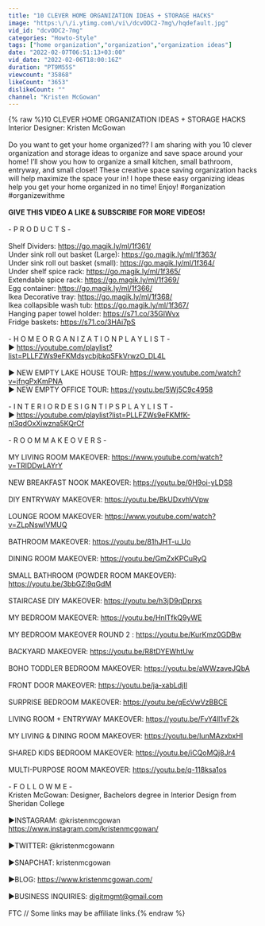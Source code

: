 ```yaml
---
title: "10 CLEVER HOME ORGANIZATION IDEAS + STORAGE HACKS"
image: "https:\/\/i.ytimg.com\/vi\/dcvODC2-7mg\/hqdefault.jpg"
vid_id: "dcvODC2-7mg"
categories: "Howto-Style"
tags: ["home organization","organization","organization ideas"]
date: "2022-02-07T06:51:13+03:00"
vid_date: "2022-02-06T18:00:16Z"
duration: "PT9M55S"
viewcount: "35868"
likeCount: "3653"
dislikeCount: ""
channel: "Kristen McGowan"
---
```

{% raw %}10 CLEVER HOME ORGANIZATION IDEAS + STORAGE HACKS<br />Interior Designer: Kristen McGowan<br /><br />Do you want to get your home organized?? I am sharing with you 10 clever organization and storage ideas to organize and save space around your home! I’ll show you how to organize a small kitchen, small bathroom, entryway, and small closet! These creative space saving organization hacks will help maximize the space your in! I hope these easy organizing ideas help you get your home organized in no time! Enjoy!  #organization​ #organizewithme<br /><br />**GIVE THIS VIDEO A LIKE &amp; SUBSCRIBE FOR MORE VIDEOS!**<br /><br />- P R O D U C T S - <br /><br />Shelf Dividers: <a rel="nofollow" target="blank" href="https://go.magik.ly/ml/1f361/">https://go.magik.ly/ml/1f361/</a><br />Under sink roll out basket (Large): <a rel="nofollow" target="blank" href="https://go.magik.ly/ml/1f363/">https://go.magik.ly/ml/1f363/</a><br />Under sink roll out basket (small): <a rel="nofollow" target="blank" href="https://go.magik.ly/ml/1f364/">https://go.magik.ly/ml/1f364/</a><br />Under shelf spice rack: <a rel="nofollow" target="blank" href="https://go.magik.ly/ml/1f365/">https://go.magik.ly/ml/1f365/</a><br />Extendable spice rack: <a rel="nofollow" target="blank" href="https://go.magik.ly/ml/1f369/">https://go.magik.ly/ml/1f369/</a><br />Egg container: <a rel="nofollow" target="blank" href="https://go.magik.ly/ml/1f366/">https://go.magik.ly/ml/1f366/</a><br />Ikea Decorative tray: <a rel="nofollow" target="blank" href="https://go.magik.ly/ml/1f368/">https://go.magik.ly/ml/1f368/</a><br />Ikea collapsible wash tub: <a rel="nofollow" target="blank" href="https://go.magik.ly/ml/1f367/">https://go.magik.ly/ml/1f367/</a><br />Hanging paper towel holder: <a rel="nofollow" target="blank" href="https://s71.co/35GlWvx">https://s71.co/35GlWvx</a><br />Fridge baskets:  <a rel="nofollow" target="blank" href="https://s71.co/3HAi7pS">https://s71.co/3HAi7pS</a><br /><br />- H O M E  O R G A N I Z A T I O N  P L A Y L I S T - <br />▶  <a rel="nofollow" target="blank" href="https://youtube.com/playlist?list=PLLFZWs9eFKMdsycbjbkqSFkVrwzO_DL4L">https://youtube.com/playlist?list=PLLFZWs9eFKMdsycbjbkqSFkVrwzO_DL4L</a><br /><br />▶ NEW EMPTY LAKE HOUSE TOUR: <a rel="nofollow" target="blank" href="https://www.youtube.com/watch?v=jfngPxKmPNA">https://www.youtube.com/watch?v=jfngPxKmPNA</a><br />▶ NEW EMPTY OFFICE TOUR: <a rel="nofollow" target="blank" href="https://youtu.be/5Wj5C9c4958">https://youtu.be/5Wj5C9c4958</a><br /> <br />- I N T E R I O R  D E S I G N  T I P S  P L A Y L I S T -<br />▶ <a rel="nofollow" target="blank" href="https://youtube.com/playlist?list=PLLFZWs9eFKMfK-nl3qdOxXiwzna5KQrCf">https://youtube.com/playlist?list=PLLFZWs9eFKMfK-nl3qdOxXiwzna5KQrCf</a><br /><br />- R O O M  M A K E O V E R S - <br /><br />MY LIVING ROOM MAKEOVER: <a rel="nofollow" target="blank" href="https://www.youtube.com/watch?v=TRlDDwLAYrY">https://www.youtube.com/watch?v=TRlDDwLAYrY</a><br /><br />NEW BREAKFAST NOOK MAKEOVER: <a rel="nofollow" target="blank" href="https://youtu.be/0H9oi-yLDS8">https://youtu.be/0H9oi-yLDS8</a><br /><br />DIY ENTRYWAY MAKEOVER: <a rel="nofollow" target="blank" href="https://youtu.be/BkUDxvhVVpw">https://youtu.be/BkUDxvhVVpw</a><br /><br />LOUNGE ROOM MAKEOVER: <a rel="nofollow" target="blank" href="https://www.youtube.com/watch?v=ZLpNswIVMUQ">https://www.youtube.com/watch?v=ZLpNswIVMUQ</a><br /><br />BATHROOM MAKEOVER: <a rel="nofollow" target="blank" href="https://youtu.be/81hJHT-u_Uo">https://youtu.be/81hJHT-u_Uo</a><br /> <br />DINING ROOM MAKEOVER: <a rel="nofollow" target="blank" href="https://youtu.be/GmZxKPCuRyQ">https://youtu.be/GmZxKPCuRyQ</a><br /><br />SMALL BATHROOM (POWDER ROOM MAKEOVER): <a rel="nofollow" target="blank" href="https://youtu.be/3bbGZj9qGdM">https://youtu.be/3bbGZj9qGdM</a><br /> <br />STAIRCASE DIY MAKEOVER: <a rel="nofollow" target="blank" href="https://youtu.be/h3jD9qDprxs">https://youtu.be/h3jD9qDprxs</a><br /> <br />MY BEDROOM MAKEOVER:  <a rel="nofollow" target="blank" href="https://youtu.be/HnlTfkQ9yWE">https://youtu.be/HnlTfkQ9yWE</a><br /> <br />MY BEDROOM MAKEOVER ROUND 2 : <a rel="nofollow" target="blank" href="https://youtu.be/KurKmz0GDBw">https://youtu.be/KurKmz0GDBw</a><br /> <br />BACKYARD MAKEOVER: <a rel="nofollow" target="blank" href="https://youtu.be/R8tDYEWhtUw">https://youtu.be/R8tDYEWhtUw</a><br /> <br />BOHO TODDLER BEDROOM MAKEOVER: <a rel="nofollow" target="blank" href="https://youtu.be/aWWzaveJQbA">https://youtu.be/aWWzaveJQbA</a><br /> <br />FRONT DOOR MAKEOVER: <a rel="nofollow" target="blank" href="https://youtu.be/ja-xabLdjII">https://youtu.be/ja-xabLdjII</a><br /> <br />SURPRISE BEDROOM MAKEOVER: <a rel="nofollow" target="blank" href="https://youtu.be/qEcVwVzBBCE">https://youtu.be/qEcVwVzBBCE</a><br /><br />LIVING ROOM + ENTRYWAY MAKEOVER: <a rel="nofollow" target="blank" href="https://youtu.be/FvY4ll1vF2k">https://youtu.be/FvY4ll1vF2k</a><br /> <br />MY LIVING &amp; DINING ROOM MAKEOVER: <a rel="nofollow" target="blank" href="https://youtu.be/IunMAzxbxHI">https://youtu.be/IunMAzxbxHI</a><br /> <br />SHARED KIDS BEDROOM MAKEOVER: <a rel="nofollow" target="blank" href="https://youtu.be/iCQoMQj8Jr4">https://youtu.be/iCQoMQj8Jr4</a><br /><br />MULTI-PURPOSE ROOM MAKEOVER: <a rel="nofollow" target="blank" href="https://youtu.be/q-118ksa1os">https://youtu.be/q-118ksa1os</a><br /> <br /> - F O L L O W  M E - <br />Kristen McGowan: Designer, Bachelors degree in Interior Design from Sheridan College<br /> <br />▶INSTAGRAM: @kristenmcgowan<br /><a rel="nofollow" target="blank" href="https://www.instagram.com/kristenmcgowan/">https://www.instagram.com/kristenmcgowan/</a> <br /><br />▶TWITTER: @kristenmcgowann<br /><br />▶SNAPCHAT: kristenmcgowan<br /><br />▶BLOG: <a rel="nofollow" target="blank" href="https://www.kristenmcgowan.com/">https://www.kristenmcgowan.com/</a> <br /><br />▶BUSINESS INQUIRIES: digitmgmt@gmail.com<br /><br />FTC // Some links may be affiliate links.{% endraw %}
